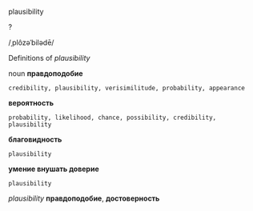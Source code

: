plausibility

?

/ˌplôzəˈbilədē/

Definitions of _plausibility_

noun
**правдоподобие**

    credibility, plausibility, verisimilitude, probability, appearance
**вероятность**

    probability, likelihood, chance, possibility, credibility, plausibility
**благовидность**

    plausibility
**умение внушать доверие**

    plausibility

_plausibility_
**правдоподобие**, **достоверность**